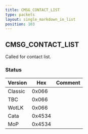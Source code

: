 ```yaml
---
title: CMSG_CONTACT_LIST
type: packets
layout: single_markdown_in_list
position: 103
---
```


## CMSG_CONTACT_LIST

Called for contact list.

### Status

Version    | Hex        | Comment
---------- | ---------- | ---------- 
Classic    | 0x066      |  
TBC        | 0x066      |  
WotLK      | 0x066      |  
Cata       | 0x4534     |  
MoP        | 0x4534     |  